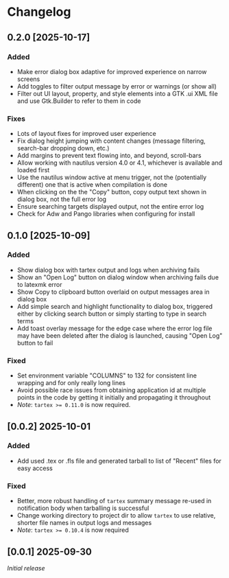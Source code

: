 # Changelog

## 0.2.0 [2025-10-17]

### Added

- Make error dialog box adaptive for improved experience on narrow screens
- Add toggles to filter output message by error or warnings (or show all)
- Filter out UI layout, property, and style elements into a GTK .ui XML file and use Gtk.Builder to refer to them in code

### Fixes

- Lots of layout fixes for improved user experience
- Fix dialog height jumping with content changes (message filtering, search-bar dropping down, etc.)
- Add margins to prevent text flowing into, and beyond, scroll-bars
- Allow working with nautilus version 4.0 or 4.1, whichever is available and loaded first
- Use the nautilus window active at menu trigger, not the (potentially different) one that is active when compilation is done
- When clicking on the the "Copy" button, copy output text shown in dialog box, not the full error log
- Ensure searching targets displayed output, not the entire error log
- Check for Adw and Pango libraries when configuring for install

## 0.1.0 [2025-10-09]

### Added

- Show dialog box with tartex output and logs when archiving fails
- Show an "Open Log" button on dialog window when archiving fails due to latexmk
    error
- Show Copy to clipboard button overlaid on output messages area in dialog box
- Add simple search and highlight functionality to dialog box, triggered either
    by clicking search button or simply starting to type in search terms
- Add toast overlay message for the edge case where the error log file may have
    been deleted after the dialog is launched, causing "Open Log" button to fail

### Fixed

- Set environment variable "COLUMNS" to 132 for consistent line wrapping and for
    only really long lines
- Avoid possible race issues from obtaining application id at multiple points in
    the code by getting it initially and propagating it throughout
- *Note*: `tartex >= 0.11.0` is now required.

## [0.0.2] 2025-10-01

### Added

- Add used .tex or .fls file and generated tarball to list of "Recent" files for easy access

### Fixed

- Better, more robust handling of `tartex` summary message re-used in notification body when tarballing is successful
- Change working directory to project dir to allow `tartex` to use relative, shorter file names in output logs and messages
- *Note*: `tartex >= 0.10.4` is now required

## [0.0.1] 2025-09-30

*Initial release*

